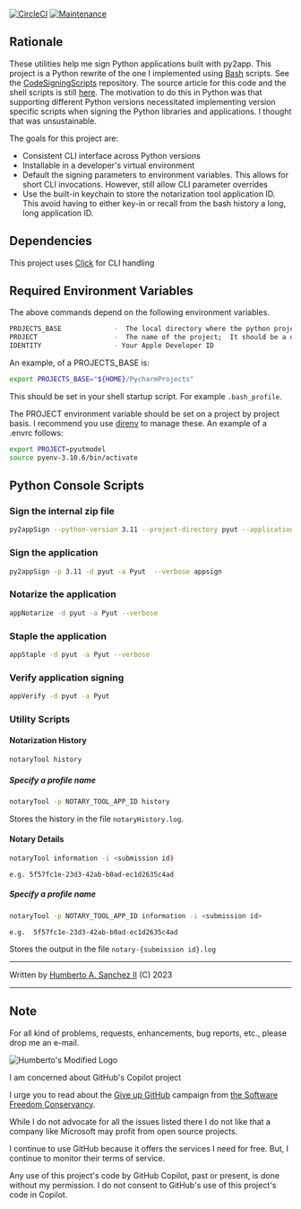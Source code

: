 [![CircleCI](https://dl.circleci.com/status-badge/img/gh/hasii2011/py2appsigner/tree/master.svg?style=shield)](https://dl.circleci.com/status-badge/redirect/gh/hasii2011/py2appsigner/tree/master)
[![Maintenance](https://img.shields.io/badge/Maintained%3F-yes-green.svg)](https://GitHub.com/Naereen/StrapDown.js/graphs/commit-activity)


## Rationale

These utilities help me sign Python applications built with py2app.  This project is a Python rewrite of the one I implemented 
using [Bash](https://www.gnu.org/software/bash/manual/bash.html) scripts.  See
the [CodeSigningScripts](https://github.com/hasii2011/CodeSigningScripts) repository.  The source article for this code and 
the shell scripts is still [here](https://hsanchezii.wordpress.com/2021/10/06/code-signing-python-py2app-applications/).  The 
motivation to do this in Python was that supporting different Python versions necessitated implementing version specific scripts 
when signing the Python libraries and applications.  I thought that was unsustainable.

The goals for this project are:

- Consistent CLI interface across Python versions 
- Installable in a developer's virtual environment
- Default the signing parameters to environment variables.  This allows for short CLI invocations.  However, still allow CLI parameter overrides
- Use the built-in keychain to store the notarization tool application ID.  This avoid having to either key-in or recall from the bash history a long, long application ID.

## Dependencies

This project uses [Click](https://click.palletsprojects.com/) for CLI handling


## Required Environment Variables

The above commands depend on the following environment variables.

```bash
PROJECTS_BASE             -  The local directory where the python projects are based
PROJECT                   -  The name of the project;  It should be a directory name
IDENTITY                  - Your Apple Developer ID 
```

 An example, of a PROJECTS_BASE is:

```bash
export PROJECTS_BASE="${HOME}/PycharmProjects" 
```

This should be set in your shell startup script.  For example `.bash_profile`.

The PROJECT environment variable should be set on a project by project basis.  I recommend you use [direnv](https://direnv.net) to manage 
these.  An example of a .envrc follows:

```bash
export PROJECT=pyutmodel
source pyenv-3.10.6/bin/activate
```

## Python Console Scripts

### Sign the internal zip file

```bash
py2appSign --python-version 3.11 --project-directory pyut --application-name Pyut  --verbose zipsign
```


### Sign the application

```bash
py2appSign -p 3.11 -d pyut -a Pyut  --verbose appsign
```


### Notarize the application

```bash
appNotarize -d pyut -a Pyut --verbose
```


### Staple the application

```bash
appStaple -d pyut -a Pyut --verbose
```


### Verify application signing

```bash
appVerify -d pyut -a Pyut
```


### Utility Scripts

#### Notarization History

```bash
notaryTool history
```

##### Specify a profile name

```bash
notaryTool -p NOTARY_TOOL_APP_ID history
```

Stores the history in the file `notaryHistory.log`.

#### Notary Details

```bash
notaryTool information -i <submission id)
```
`e.g. 5f57fc1e-23d3-42ab-b0ad-ec1d2635c4ad
`

##### Specify a profile name

```bash
notaryTool -p NOTARY_TOOL_APP_ID information -i <submission id>
```
`e.g.  5f57fc1e-23d3-42ab-b0ad-ec1d2635c4ad`

Stores the output in the file `notary-{submission id}.log`



___

Written by <a href="mailto:email@humberto.a.sanchez.ii@gmail.com?subject=Hello Humberto">Humberto A. Sanchez II</a>  (C) 2023

---

## Note
For all kind of problems, requests, enhancements, bug reports, etc.,
please drop me an e-mail.


![Humberto's Modified Logo](https://raw.githubusercontent.com/wiki/hasii2011/gittodoistclone/images/SillyGitHub.png)

I am concerned about GitHub's Copilot project



I urge you to read about the
[Give up GitHub](https://GiveUpGitHub.org) campaign from [the Software Freedom Conservancy](https://sfconservancy.org).

While I do not advocate for all the issues listed there I do not like that a company like Microsoft may profit from open source projects.

I continue to use GitHub because it offers the services I need for free.  But, I continue to monitor their terms of service.

Any use of this project's code by GitHub Copilot, past or present, is done without my permission.  I do not consent to GitHub's use of this project's code in Copilot.
